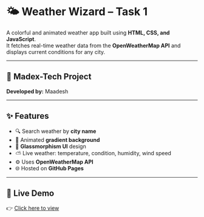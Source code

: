 # 🌤️ Weather Wizard – Task 1

A colorful and animated weather app built using **HTML, CSS, and JavaScript**.  
It fetches real-time weather data from the **OpenWeatherMap API** and displays current conditions for any city.

---

## 🚀 Madex-Tech Project  
**Developed by:** Maadesh  

---

## ✨ Features

- 🔍 Search weather by **city name**
- 🌈 Animated **gradient background**
- 🧊 **Glassmorphism UI** design
- ⛅ Live weather: temperature, condition, humidity, wind speed
- ⚙️ Uses **OpenWeatherMap API**
- 🌐 Hosted on **GitHub Pages**

---

## 🔗 Live Demo

👉 [Click here to view](https://madex-tech.github.io/Weather-App/)
